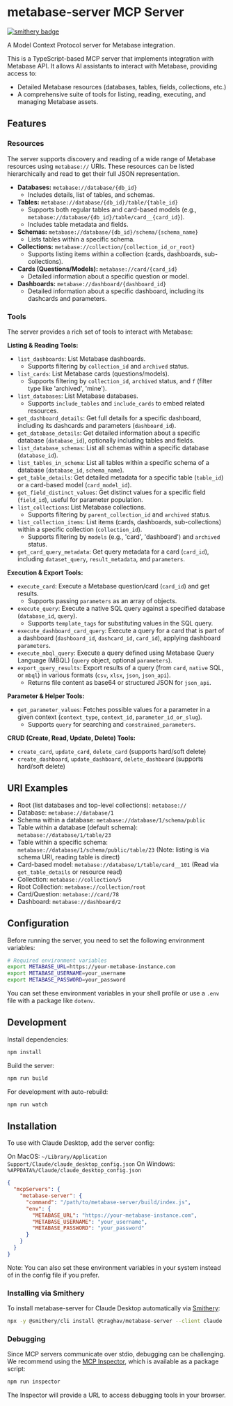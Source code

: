 # metabase-server MCP Server

[![smithery badge](https://smithery.ai/badge/@imlewc/metabase-server)](https://smithery.ai/server/@imlewc/metabase-server)

A Model Context Protocol server for Metabase integration.

This is a TypeScript-based MCP server that implements integration with Metabase API. It allows AI assistants to interact with Metabase, providing access to:

- Detailed Metabase resources (databases, tables, fields, collections, etc.)
- A comprehensive suite of tools for listing, reading, executing, and managing Metabase assets.

## Features

### Resources

The server supports discovery and reading of a wide range of Metabase resources using `metabase://` URIs. These resources can be listed hierarchically and read to get their full JSON representation.

-   **Databases:** `metabase://database/{db_id}`
    -   Includes details, list of tables, and schemas.
-   **Tables:** `metabase://database/{db_id}/table/{table_id}`
    -   Supports both regular tables and card-based models (e.g., `metabase://database/{db_id}/table/card__{card_id}`).
    -   Includes table metadata and fields.
-   **Schemas:** `metabase://database/{db_id}/schema/{schema_name}`
    -   Lists tables within a specific schema.
-   **Collections:** `metabase://collection/{collection_id_or_root}`
    -   Supports listing items within a collection (cards, dashboards, sub-collections).
-   **Cards (Questions/Models):** `metabase://card/{card_id}`
    -   Detailed information about a specific question or model.
-   **Dashboards:** `metabase://dashboard/{dashboard_id}`
    -   Detailed information about a specific dashboard, including its dashcards and parameters.

### Tools

The server provides a rich set of tools to interact with Metabase:

**Listing & Reading Tools:**

-   `list_dashboards`: List Metabase dashboards.
    -   Supports filtering by `collection_id` and `archived` status.
-   `list_cards`: List Metabase cards (questions/models).
    -   Supports filtering by `collection_id`, `archived` status, and `f` (filter type like 'archived', 'mine').
-   `list_databases`: List Metabase databases.
    -   Supports `include_tables` and `include_cards` to embed related resources.
-   `get_dashboard_details`: Get full details for a specific dashboard, including its dashcards and parameters (`dashboard_id`).
-   `get_database_details`: Get detailed information about a specific database (`database_id`), optionally including tables and fields.
-   `list_database_schemas`: List all schemas within a specific database (`database_id`).
-   `list_tables_in_schema`: List all tables within a specific schema of a database (`database_id`, `schema_name`).
-   `get_table_details`: Get detailed metadata for a specific table (`table_id`) or a card-based model (`card_model_id`).
-   `get_field_distinct_values`: Get distinct values for a specific field (`field_id`), useful for parameter population.
-   `list_collections`: List Metabase collections.
    -   Supports filtering by `parent_collection_id` and `archived` status.
-   `list_collection_items`: List items (cards, dashboards, sub-collections) within a specific collection (`collection_id`).
    -   Supports filtering by `models` (e.g., 'card', 'dashboard') and `archived` status.
-   `get_card_query_metadata`: Get query metadata for a card (`card_id`), including `dataset_query`, `result_metadata`, and `parameters`.

**Execution & Export Tools:**

-   `execute_card`: Execute a Metabase question/card (`card_id`) and get results.
    -   Supports passing `parameters` as an array of objects.
-   `execute_query`: Execute a native SQL query against a specified database (`database_id`, `query`).
    -   Supports `template_tags` for substituting values in the SQL query.
-   `execute_dashboard_card_query`: Execute a query for a card that is part of a dashboard (`dashboard_id`, `dashcard_id`, `card_id`), applying dashboard `parameters`.
-   `execute_mbql_query`: Execute a query defined using Metabase Query Language (MBQL) (`query` object, optional `parameters`).
-   `export_query_results`: Export results of a query (from `card`, `native` SQL, or `mbql`) in various formats (`csv`, `xlsx`, `json`, `json_api`).
    -   Returns file content as base64 or structured JSON for `json_api`.

**Parameter & Helper Tools:**

-   `get_parameter_values`: Fetches possible values for a parameter in a given context (`context_type`, `context_id`, `parameter_id_or_slug`).
    -   Supports `query` for searching and `constrained_parameters`.

**CRUD (Create, Read, Update, Delete) Tools:**

-   `create_card`, `update_card`, `delete_card` (supports hard/soft delete)
-   `create_dashboard`, `update_dashboard`, `delete_dashboard` (supports hard/soft delete)

## URI Examples

-   Root (list databases and top-level collections): `metabase://`
-   Database: `metabase://database/1`
-   Schema within a database: `metabase://database/1/schema/public`
-   Table within a database (default schema): `metabase://database/1/table/23`
-   Table within a specific schema: `metabase://database/1/schema/public/table/23` (Note: listing is via schema URI, reading table is direct)
-   Card-based model: `metabase://database/1/table/card__101` (Read via `get_table_details` or resource read)
-   Collection: `metabase://collection/5`
-   Root Collection: `metabase://collection/root`
-   Card/Question: `metabase://card/78`
-   Dashboard: `metabase://dashboard/2`

## Configuration

Before running the server, you need to set the following environment variables:

```bash
# Required environment variables
export METABASE_URL=https://your-metabase-instance.com
export METABASE_USERNAME=your_username
export METABASE_PASSWORD=your_password
```

You can set these environment variables in your shell profile or use a `.env` file with a package like `dotenv`.

## Development

Install dependencies:
```bash
npm install
```

Build the server:
```bash
npm run build
```

For development with auto-rebuild:
```bash
npm run watch
```

## Installation

To use with Claude Desktop, add the server config:

On MacOS: `~/Library/Application Support/Claude/claude_desktop_config.json`
On Windows: `%APPDATA%/Claude/claude_desktop_config.json`

```json
{
  "mcpServers": {
    "metabase-server": {
      "command": "/path/to/metabase-server/build/index.js",
      "env": {
        "METABASE_URL": "https://your-metabase-instance.com",
        "METABASE_USERNAME": "your_username",
        "METABASE_PASSWORD": "your_password"
      }
    }
  }
}
```

Note: You can also set these environment variables in your system instead of in the config file if you prefer.

### Installing via Smithery

To install metabase-server for Claude Desktop automatically via [Smithery](https://smithery.ai/server/@traghav/metabase-server):

```bash
npx -y @smithery/cli install @traghav/metabase-server --client claude
```

### Debugging

Since MCP servers communicate over stdio, debugging can be challenging. We recommend using the [MCP Inspector](https://github.com/modelcontextprotocol/inspector), which is available as a package script:

```bash
npm run inspector
```

The Inspector will provide a URL to access debugging tools in your browser.
